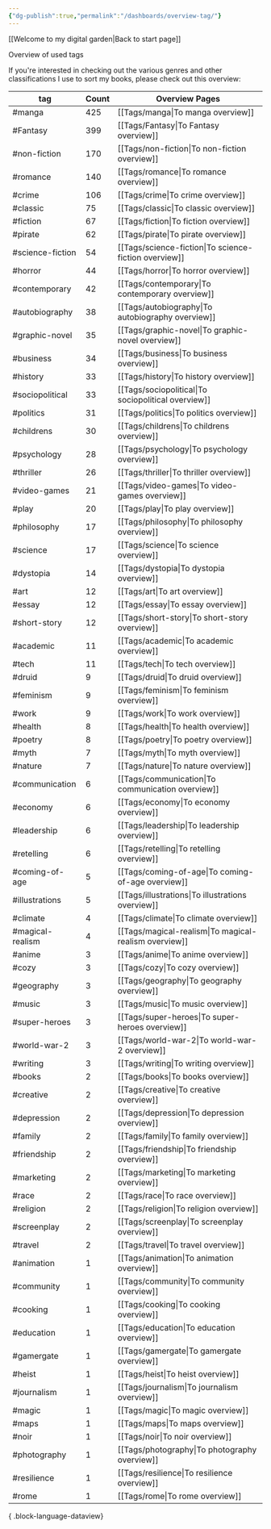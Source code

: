 ```yaml
---
{"dg-publish":true,"permalink":"/dashboards/overview-tag/"}
---
```


[[Welcome to my digital garden\|Back to start page]]

Overview of used tags

If you're interested in checking out the various genres and other classifications I use to sort my books, please check out this overview:


| tag              | Count | Overview Pages                                        |
| ---------------- | ----- | ----------------------------------------------------- |
| #manga           | 425   | [[Tags/manga\|To manga overview]]                     |
| #Fantasy         | 399   | [[Tags/Fantasy\|To Fantasy overview]]                 |
| #non-fiction     | 170   | [[Tags/non-fiction\|To non-fiction overview]]         |
| #romance         | 140   | [[Tags/romance\|To romance overview]]                 |
| #crime           | 106   | [[Tags/crime\|To crime overview]]                     |
| #classic         | 75    | [[Tags/classic\|To classic overview]]                 |
| #fiction         | 67    | [[Tags/fiction\|To fiction overview]]                 |
| #pirate          | 62    | [[Tags/pirate\|To pirate overview]]                   |
| #science-fiction | 54    | [[Tags/science-fiction\|To science-fiction overview]] |
| #horror          | 44    | [[Tags/horror\|To horror overview]]                   |
| #contemporary    | 42    | [[Tags/contemporary\|To contemporary overview]]       |
| #autobiography   | 38    | [[Tags/autobiography\|To autobiography overview]]     |
| #graphic-novel   | 35    | [[Tags/graphic-novel\|To graphic-novel overview]]     |
| #business        | 34    | [[Tags/business\|To business overview]]               |
| #history         | 33    | [[Tags/history\|To history overview]]                 |
| #sociopolitical  | 33    | [[Tags/sociopolitical\|To sociopolitical overview]]   |
| #politics        | 31    | [[Tags/politics\|To politics overview]]               |
| #childrens       | 30    | [[Tags/childrens\|To childrens overview]]             |
| #psychology      | 28    | [[Tags/psychology\|To psychology overview]]           |
| #thriller        | 26    | [[Tags/thriller\|To thriller overview]]               |
| #video-games     | 21    | [[Tags/video-games\|To video-games overview]]         |
| #play            | 20    | [[Tags/play\|To play overview]]                       |
| #philosophy      | 17    | [[Tags/philosophy\|To philosophy overview]]           |
| #science         | 17    | [[Tags/science\|To science overview]]                 |
| #dystopia        | 14    | [[Tags/dystopia\|To dystopia overview]]               |
| #art             | 12    | [[Tags/art\|To art overview]]                         |
| #essay           | 12    | [[Tags/essay\|To essay overview]]                     |
| #short-story     | 12    | [[Tags/short-story\|To short-story overview]]         |
| #academic        | 11    | [[Tags/academic\|To academic overview]]               |
| #tech            | 11    | [[Tags/tech\|To tech overview]]                       |
| #druid           | 9     | [[Tags/druid\|To druid overview]]                     |
| #feminism        | 9     | [[Tags/feminism\|To feminism overview]]               |
| #work            | 9     | [[Tags/work\|To work overview]]                       |
| #health          | 8     | [[Tags/health\|To health overview]]                   |
| #poetry          | 8     | [[Tags/poetry\|To poetry overview]]                   |
| #myth            | 7     | [[Tags/myth\|To myth overview]]                       |
| #nature          | 7     | [[Tags/nature\|To nature overview]]                   |
| #communication   | 6     | [[Tags/communication\|To communication overview]]     |
| #economy         | 6     | [[Tags/economy\|To economy overview]]                 |
| #leadership      | 6     | [[Tags/leadership\|To leadership overview]]           |
| #retelling       | 6     | [[Tags/retelling\|To retelling overview]]             |
| #coming-of-age   | 5     | [[Tags/coming-of-age\|To coming-of-age overview]]     |
| #illustrations   | 5     | [[Tags/illustrations\|To illustrations overview]]     |
| #climate         | 4     | [[Tags/climate\|To climate overview]]                 |
| #magical-realism | 4     | [[Tags/magical-realism\|To magical-realism overview]] |
| #anime           | 3     | [[Tags/anime\|To anime overview]]                     |
| #cozy            | 3     | [[Tags/cozy\|To cozy overview]]                       |
| #geography       | 3     | [[Tags/geography\|To geography overview]]             |
| #music           | 3     | [[Tags/music\|To music overview]]                     |
| #super-heroes    | 3     | [[Tags/super-heroes\|To super-heroes overview]]       |
| #world-war-2     | 3     | [[Tags/world-war-2\|To world-war-2 overview]]         |
| #writing         | 3     | [[Tags/writing\|To writing overview]]                 |
| #books           | 2     | [[Tags/books\|To books overview]]                     |
| #creative        | 2     | [[Tags/creative\|To creative overview]]               |
| #depression      | 2     | [[Tags/depression\|To depression overview]]           |
| #family          | 2     | [[Tags/family\|To family overview]]                   |
| #friendship      | 2     | [[Tags/friendship\|To friendship overview]]           |
| #marketing       | 2     | [[Tags/marketing\|To marketing overview]]             |
| #race            | 2     | [[Tags/race\|To race overview]]                       |
| #religion        | 2     | [[Tags/religion\|To religion overview]]               |
| #screenplay      | 2     | [[Tags/screenplay\|To screenplay overview]]           |
| #travel          | 2     | [[Tags/travel\|To travel overview]]                   |
| #animation       | 1     | [[Tags/animation\|To animation overview]]             |
| #community       | 1     | [[Tags/community\|To community overview]]             |
| #cooking         | 1     | [[Tags/cooking\|To cooking overview]]                 |
| #education       | 1     | [[Tags/education\|To education overview]]             |
| #gamergate       | 1     | [[Tags/gamergate\|To gamergate overview]]             |
| #heist           | 1     | [[Tags/heist\|To heist overview]]                     |
| #journalism      | 1     | [[Tags/journalism\|To journalism overview]]           |
| #magic           | 1     | [[Tags/magic\|To magic overview]]                     |
| #maps            | 1     | [[Tags/maps\|To maps overview]]                       |
| #noir            | 1     | [[Tags/noir\|To noir overview]]                       |
| #photography     | 1     | [[Tags/photography\|To photography overview]]         |
| #resilience      | 1     | [[Tags/resilience\|To resilience overview]]           |
| #rome            | 1     | [[Tags/rome\|To rome overview]]                       |

{ .block-language-dataview}